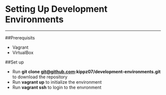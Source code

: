 # Setting Up Development Environments
---

##Prerequisits

- Vagrant
- VirtualBox

##Set up

- Run **git clone git@github.com:kippz07/development-environments.git** to download the repository
- Run **vagrant up** to initialize the environment
- Run **vagrant ssh** to login to the envronment